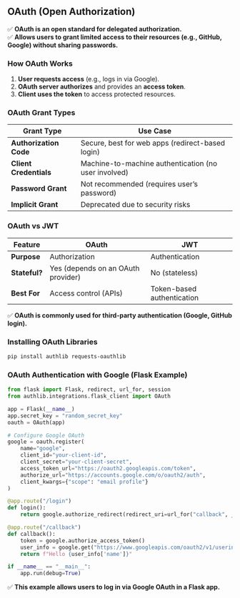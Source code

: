 ## **OAuth (Open Authorization)**
✅ **OAuth is an open standard for delegated authorization.**  
✅ **Allows users to grant limited access to their resources (e.g., GitHub, Google) without sharing passwords.**  

### **How OAuth Works**
1. **User requests access** (e.g., logs in via Google).
2. **OAuth server authorizes** and provides an **access token**.
3. **Client uses the token** to access protected resources.

### **OAuth Grant Types**
| **Grant Type** | **Use Case** |
|--------------|-------------|
| **Authorization Code** | Secure, best for web apps (redirect-based login) |
| **Client Credentials** | Machine-to-machine authentication (no user involved) |
| **Password Grant** | Not recommended (requires user’s password) |
| **Implicit Grant** | Deprecated due to security risks |

### **OAuth vs JWT**
| **Feature** | **OAuth** | **JWT** |
|------------|---------|--------|
| **Purpose** | Authorization | Authentication |
| **Stateful?** | Yes (depends on an OAuth provider) | No (stateless) |
| **Best For** | Access control (APIs) | Token-based authentication |

✅ **OAuth is commonly used for third-party authentication (Google, GitHub login).**  

### **Installing OAuth Libraries**
```bash
pip install authlib requests-oauthlib
```

### **OAuth Authentication with Google (Flask Example)**
```python
from flask import Flask, redirect, url_for, session
from authlib.integrations.flask_client import OAuth

app = Flask(__name__)
app.secret_key = "random_secret_key"
oauth = OAuth(app)

# Configure Google OAuth
google = oauth.register(
    name="google",
    client_id="your-client-id",
    client_secret="your-client-secret",
    access_token_url="https://oauth2.googleapis.com/token",
    authorize_url="https://accounts.google.com/o/oauth2/auth",
    client_kwargs={"scope": "email profile"}
)

@app.route("/login")
def login():
    return google.authorize_redirect(redirect_uri=url_for("callback", _external=True))

@app.route("/callback")
def callback():
    token = google.authorize_access_token()
    user_info = google.get("https://www.googleapis.com/oauth2/v1/userinfo").json()
    return f"Hello {user_info['name']}"

if __name__ == "__main__":
    app.run(debug=True)
```

✅ **This example allows users to log in via Google OAuth in a Flask app.**
